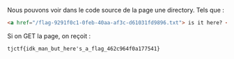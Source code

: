 Nous pouvons voir dans le code source de la page une directory.
Tels que :
```html
<a href="/flag-9291f0c1-0feb-40aa-af3c-d61031fd9896.txt"> is it here? </a> -->
```
Si on GET la page, on reçoit :
```
tjctf{idk_man_but_here's_a_flag_462c964f0a177541}
```
